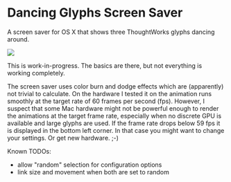 # Dancing Glyphs Screen Saver

A screen saver for OS X that shows three ThoughtWorks glyphs dancing around.

![](https://cloud.githubusercontent.com/assets/954026/17986355/81cb49ce-6b1a-11e6-9ca7-14204b725a2c.gif)

This is work-in-progress. The basics are there, but not everything is working completely.

The screen saver uses color burn and dodge effects which are (apparently) not trivial to calculate. On the hardware I tested it on the animation runs smoothly at the target rate of 60 frames per second (fps). However, I suspect that some Mac hardware might not be powerful enough to render the animations at the target frame rate, especially when no discrete GPU is available and large glyphs are used. If the frame rate drops below 59 fps it is displayed in the bottom left corner. In that case you might want to change your settings. Or get new hardware. ;-)

Known TODOs:
- allow "random" selection for configuration options
- link size and movement when both are set to random
